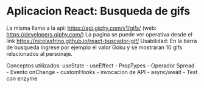 # Aplicacion React: Busqueda de gifs
La misma llama a la api: https://api.giphy.com/v1/gifs/ (web: https://developers.giphy.com/)
La pagina se puede ver operativa desde el link https://nicolasfrino.github.io/react-buscador-gif/
Usabilidad: En la barra de busqueda ingrese por ejemplo el valor Goku y se mostraran 10 gifs relacionados al personaje.

Conceptos utilizados: useState -
useEffect -
PropTypes -
Operador Spread -
Evento onChange -
customHooks -
invocacion de API -
async/await - 
Test con enzyme
